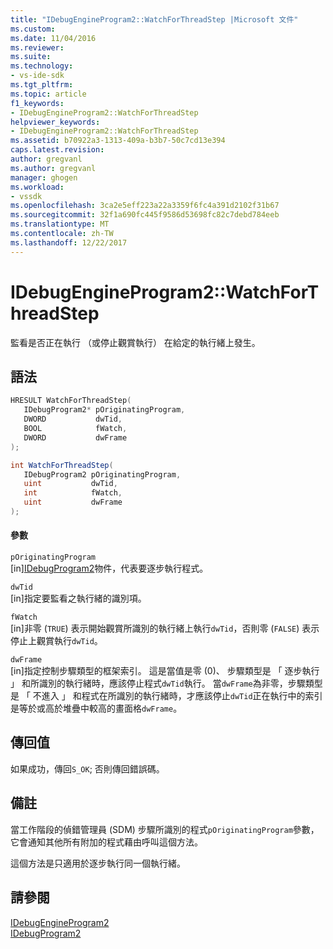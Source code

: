 ```yaml
---
title: "IDebugEngineProgram2::WatchForThreadStep |Microsoft 文件"
ms.custom: 
ms.date: 11/04/2016
ms.reviewer: 
ms.suite: 
ms.technology:
- vs-ide-sdk
ms.tgt_pltfrm: 
ms.topic: article
f1_keywords:
- IDebugEngineProgram2::WatchForThreadStep
helpviewer_keywords:
- IDebugEngineProgram2::WatchForThreadStep
ms.assetid: b70922a3-1313-409a-b3b7-50c7cd13e394
caps.latest.revision: 
author: gregvanl
ms.author: gregvanl
manager: ghogen
ms.workload:
- vssdk
ms.openlocfilehash: 3ca2e5eff223a22a3359f6fc4a391d2102f31b67
ms.sourcegitcommit: 32f1a690fc445f9586d53698fc82c7debd784eeb
ms.translationtype: MT
ms.contentlocale: zh-TW
ms.lasthandoff: 12/22/2017
---
```

# <a name="idebugengineprogram2watchforthreadstep"></a>IDebugEngineProgram2::WatchForThreadStep
監看是否正在執行 （或停止觀賞執行） 在給定的執行緒上發生。  
  
## <a name="syntax"></a>語法  
  
```cpp  
HRESULT WatchForThreadStep(   
   IDebugProgram2* pOriginatingProgram,  
   DWORD           dwTid,  
   BOOL            fWatch,  
   DWORD           dwFrame  
);  
```  
  
```csharp  
int WatchForThreadStep(   
   IDebugProgram2 pOriginatingProgram,  
   uint           dwTid,  
   int            fWatch,  
   uint           dwFrame  
);  
```  
  
#### <a name="parameters"></a>參數  
 `pOriginatingProgram`  
 [in][IDebugProgram2](../../../extensibility/debugger/reference/idebugprogram2.md)物件，代表要逐步執行程式。  
  
 `dwTid`  
 [in]指定要監看之執行緒的識別項。  
  
 `fWatch`  
 [in]非零 (`TRUE`) 表示開始觀賞所識別的執行緒上執行`dwTid`，否則零 (`FALSE`) 表示停止上觀賞執行`dwTid`。  
  
 `dwFrame`  
 [in]指定控制步驟類型的框架索引。 這是當值是零 (0)、 步驟類型是 「 逐步執行 」 和所識別的執行緒時，應該停止程式`dwTid`執行。 當`dwFrame`為非零，步驟類型是 「 不進入 」 和程式在所識別的執行緒時，才應該停止`dwTid`正在執行中的索引是等於或高於堆疊中較高的畫面格`dwFrame`。  
  
## <a name="return-value"></a>傳回值  
 如果成功，傳回`S_OK`; 否則傳回錯誤碼。  
  
## <a name="remarks"></a>備註  
 當工作階段的偵錯管理員 (SDM) 步驟所識別的程式`pOriginatingProgram`參數，它會通知其他所有附加的程式藉由呼叫這個方法。  
  
 這個方法是只適用於逐步執行同一個執行緒。  
  
## <a name="see-also"></a>請參閱  
 [IDebugEngineProgram2](../../../extensibility/debugger/reference/idebugengineprogram2.md)   
 [IDebugProgram2](../../../extensibility/debugger/reference/idebugprogram2.md)